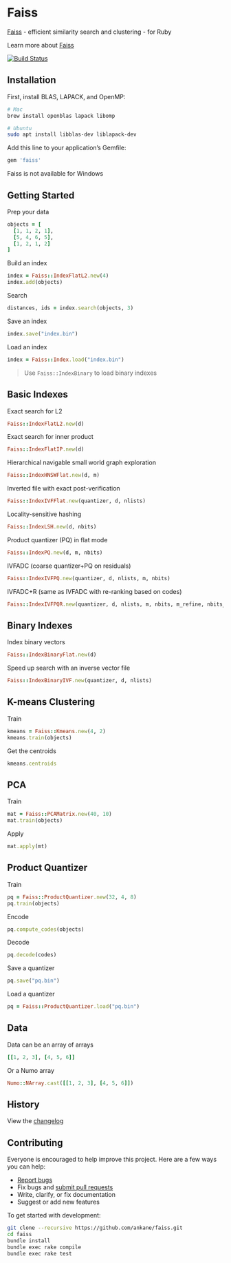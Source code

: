 # Faiss

[Faiss](https://github.com/facebookresearch/faiss) - efficient similarity search and clustering - for Ruby

Learn more about [Faiss](https://engineering.fb.com/data-infrastructure/faiss-a-library-for-efficient-similarity-search/)

[![Build Status](https://github.com/ankane/faiss/workflows/build/badge.svg?branch=master)](https://github.com/ankane/faiss/actions)

## Installation

First, install BLAS, LAPACK, and OpenMP:

```sh
# Mac
brew install openblas lapack libomp

# Ubuntu
sudo apt install libblas-dev liblapack-dev
```

Add this line to your application’s Gemfile:

```ruby
gem 'faiss'
```

Faiss is not available for Windows

## Getting Started

Prep your data

```ruby
objects = [
  [1, 1, 2, 1],
  [5, 4, 6, 5],
  [1, 2, 1, 2]
]
```

Build an index

```ruby
index = Faiss::IndexFlatL2.new(4)
index.add(objects)
```

Search

```ruby
distances, ids = index.search(objects, 3)
```

Save an index

```ruby
index.save("index.bin")
```

Load an index

```ruby
index = Faiss::Index.load("index.bin")
```

> Use `Faiss::IndexBinary` to load binary indexes

## Basic Indexes

Exact search for L2

```rb
Faiss::IndexFlatL2.new(d)
```

Exact search for inner product

```rb
Faiss::IndexFlatIP.new(d)
```

Hierarchical navigable small world graph exploration

```rb
Faiss::IndexHNSWFlat.new(d, m)
```

Inverted file with exact post-verification

```rb
Faiss::IndexIVFFlat.new(quantizer, d, nlists)
```

Locality-sensitive hashing

```rb
Faiss::IndexLSH.new(d, nbits)
```

Product quantizer (PQ) in flat mode

```rb
Faiss::IndexPQ.new(d, m, nbits)
```

IVFADC (coarse quantizer+PQ on residuals)

```rb
Faiss::IndexIVFPQ.new(quantizer, d, nlists, m, nbits)
```

IVFADC+R (same as IVFADC with re-ranking based on codes)

```rb
Faiss::IndexIVFPQR.new(quantizer, d, nlists, m, nbits, m_refine, nbits_refine)
```

## Binary Indexes

Index binary vectors

```rb
Faiss::IndexBinaryFlat.new(d)
```

Speed up search with an inverse vector file

```rb
Faiss::IndexBinaryIVF.new(quantizer, d, nlists)
```

## K-means Clustering

Train

```ruby
kmeans = Faiss::Kmeans.new(4, 2)
kmeans.train(objects)
```

Get the centroids

```ruby
kmeans.centroids
```

## PCA

Train

```ruby
mat = Faiss::PCAMatrix.new(40, 10)
mat.train(objects)
```

Apply

```ruby
mat.apply(mt)
```

## Product Quantizer

Train

```ruby
pq = Faiss::ProductQuantizer.new(32, 4, 8)
pq.train(objects)
```

Encode

```ruby
pq.compute_codes(objects)
```

Decode

```ruby
pq.decode(codes)
```

Save a quantizer

```ruby
pq.save("pq.bin")
```

Load a quantizer

```ruby
pq = Faiss::ProductQuantizer.load("pq.bin")
```

## Data

Data can be an array of arrays

```ruby
[[1, 2, 3], [4, 5, 6]]
```

Or a Numo array

```ruby
Numo::NArray.cast([[1, 2, 3], [4, 5, 6]])
```

## History

View the [changelog](https://github.com/ankane/faiss/blob/master/CHANGELOG.md)

## Contributing

Everyone is encouraged to help improve this project. Here are a few ways you can help:

- [Report bugs](https://github.com/ankane/faiss/issues)
- Fix bugs and [submit pull requests](https://github.com/ankane/faiss/pulls)
- Write, clarify, or fix documentation
- Suggest or add new features

To get started with development:

```sh
git clone --recursive https://github.com/ankane/faiss.git
cd faiss
bundle install
bundle exec rake compile
bundle exec rake test
```
